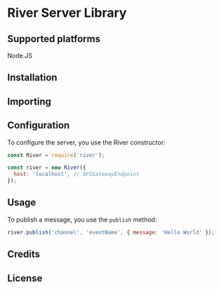 # River Server Library

## Supported platforms

Node.JS

## Installation

## Importing

## Configuration

To configure the server, you use the River constructor:

```javascript
const River = require('river');

const river = new River({
  host: 'localhost', // APIGatewayEndpoint
});
```

## Usage

To publish a message, you use the `publish` method:

```javascript
river.publish('channel', 'eventName', { message: 'Hello World' });
```

## Credits

## License
